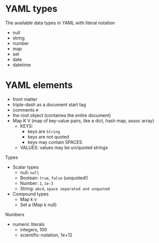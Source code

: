 # YAML types

The available data types in YAML with literal notation
- null
- string
- number
- map
- set
- date
- datetime


# YAML elements

- front matter
- triple-dash as a document start tag
- comments `#`
- the root object (containes the entire document)
- Map K V (map of key-value pairs, like a dict, hash map, assoc array)
  - KEYS:
    - keys are `String`
    - keys are not quoted
    - keys may contain SPACES
  - VALUES: values may be un/quoted strings

Types
- Scalar types
  - null: `null`
  - Boolean: `true`, `false` (unquoted!)
  - Number: `1`, `1e-3`
  - String: `abcd`, `space separated and unquoted`
- Compound types
  - Map k v
  - Set a (Map k null)


Numbers
- numeric literals
  - integers, 100
  - scientific-notation, 1e+12
